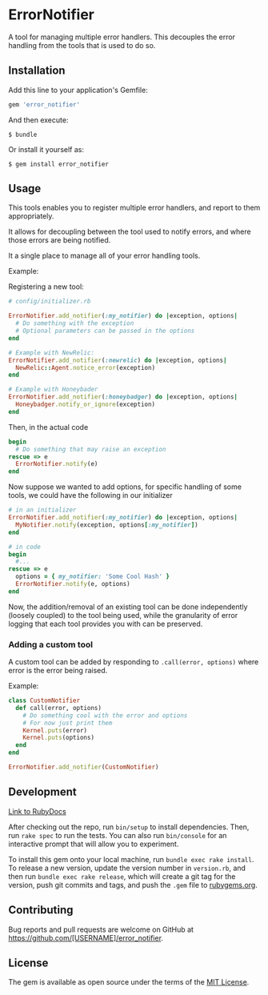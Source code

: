 # ErrorNotifier

A tool for managing multiple error handlers. This decouples the error handling from the tools that is used to do so.

## Installation

Add this line to your application's Gemfile:

```ruby
gem 'error_notifier'
```

And then execute:

    $ bundle

Or install it yourself as:

    $ gem install error_notifier

## Usage

This tools enables you to register multiple error handlers, and report to them appropriately.

It allows for decoupling between the tool used to notify errors, and where those errors are being notified.

It a single place to manage all of your error handling tools.

Example:

Registering a new tool:

```ruby
# config/initializer.rb

ErrorNotifier.add_notifier(:my_notifier) do |exception, options|
  # Do something with the exception
  # Optional parameters can be passed in the options
end

# Example with NewRelic:
ErrorNotifier.add_notifier(:newrelic) do |exception, options|
  NewRelic::Agent.notice_error(exception)
end

# Example with Honeybader
ErrorNotifier.add_notifier(:honeybadger) do |exception, options|
  Honeybadger.notify_or_ignore(exception)
end
```

Then, in the actual code

```ruby
begin
  # Do something that may raise an exception
rescue => e
  ErrorNotifier.notify(e)
end
```

Now suppose we wanted to add options, for specific handling of some tools, we could have the following in our initializer

```ruby
# in an initializer
ErrorNotifier.add_notifier(:my_notifier) do |exception, options|
  MyNotifier.notify(exception, options[:my_notifier])
end

# in code
begin
  #...
rescue => e
  options = { my_notifier: 'Some Cool Hash' }
  ErrorNotifier.notify(e, options)
end
```

Now, the addition/removal of an existing tool can be done independently (loosely coupled) to the tool being used, while the granularity of error logging that each tool provides you with can be preserved.

### Adding a custom tool
A custom tool can be added by responding to `.call(error, options)` where error is the error being raised.

Example:

```ruby
class CustomNotifier
  def call(error, options)
    # Do something cool with the error and options
    # For now just print them
    Kernel.puts(error)
    Kernel.puts(options)
  end
end

ErrorNotifier.add_notifier(CustomNotifier)
```

## Development

[Link to RubyDocs](http://frankywahl.github.io/error_notifier)

After checking out the repo, run `bin/setup` to install dependencies. Then, run `rake spec` to run the tests. You can also run `bin/console` for an interactive prompt that will allow you to experiment.

To install this gem onto your local machine, run `bundle exec rake install`. To release a new version, update the version number in `version.rb`, and then run `bundle exec rake release`, which will create a git tag for the version, push git commits and tags, and push the `.gem` file to [rubygems.org](https://rubygems.org).

## Contributing

Bug reports and pull requests are welcome on GitHub at https://github.com/[USERNAME]/error_notifier.

## License

The gem is available as open source under the terms of the [MIT License](http://opensource.org/licenses/MIT).
